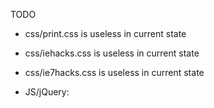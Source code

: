 TODO
- css/print.css is useless in current state
- css/iehacks.css is useless in current state
- css/ie7hacks.css is useless in current state

- JS/jQuery: 
